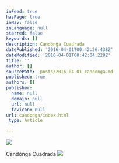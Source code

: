 ```yaml
---
inFeed: true
hasPage: true
inNav: false
inLanguage: null
starred: false
keywords: []
description: Candónga Cuadrada
datePublished: '2016-04-01T00:42:26.438Z'
dateModified: '2016-04-01T00:42:04.229Z'
title: ''
author: []
sourcePath: _posts/2016-04-01-candonga.md
published: true
authors: []
publisher:
  name: null
  domain: null
  url: null
  favicon: null
url: candonga/index.html
_type: Article

---
```

![](https://the-grid-user-content.s3-us-west-2.amazonaws.com/2fa38254-6c61-4a72-97f2-3447fe6a3269.png)

Candónga Cuadrada
![](https://the-grid-user-content.s3-us-west-2.amazonaws.com/2d2ca4f4-1b60-47c7-b68f-36ec5b241798.png)